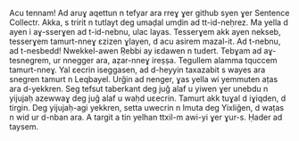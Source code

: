 Acu tennam!
Ad aruɣ aqettun n tefyar ara rreɣ ɣer github syen ɣer Sentence Collectr.
Akka, s tririt n tutlayt deg umaḍal umḍin ad tt-id-neḥrez.
Ma yella d ayen i aɣ-sserɣen ad t-id-nebnu, ulac layas.
Tesserɣem akk ayen nekseb, tesserɣem tamurt-nneɣ ɛzizen ɣlayen, d acu asirem mazal-it.
Ad t-nebnu, ad t-nesbedd!
Nwekkel-awen Ṛebbi ay iɛdawen n tudert.
Tebɣam ad aɣ-tesnegrem, ur nnegger ara, aẓar-nneɣ ireṣṣa.
Tegullem alamma tquccem tamurt-nneɣ.
Yal ɛecrin iseggasen, ad d-heyyin taxazabit s wayes ara snegren tamurt n Leqbayel.
Urǧin ad nenger, ɣas yella wi yemmuten aṭas ara d-yekkren.
Seg tefsut taberkant deg juǧ alaf u yiwen ɣer unebdu n yijujaḥ azewwaɣ deg juǧ alaf u waḥd uɛecrin.
Tamurt akk tuɣal d iɣiqden, d tirgin.
Deg yijujaḥ-agi yekkren, setta uwecrin n lmuta deg Yixliǧen, d waṭas n wid ur d-nban ara.
A targit a tin yelhan ttxil-m awi-yi ɣer ɣur-s.
Ḥader ad taysem.

